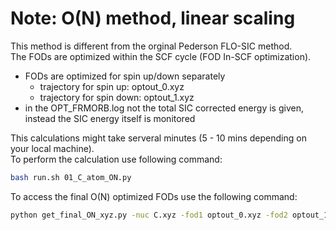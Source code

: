 # Note: O(N) method, linear scaling 

This method is different from the orginal Pederson FLO-SIC method.  
The FODs are optimized within the SCF cycle (FOD In-SCF optimization).   

* FODs are optimized for spin up/down separately
  * trajectory for spin up: optout_0.xyz
  * trajectory for spin down: optout_1.xyz 
* in the OPT_FRMORB.log not the total SIC corrected energy is given, instead the SIC energy 
itself is monitored 

This calculations might take serveral minutes (5 - 10 mins depending on your local machine).   
To perform the calculation use following command:  

```bash 
bash run.sh 01_C_atom_ON.py
```

To access the final O(N) optimized FODs use the following command: 
```bash
python get_final_ON_xyz.py -nuc C.xyz -fod1 optout_0.xyz -fod2 optout_1.xyz 
```
